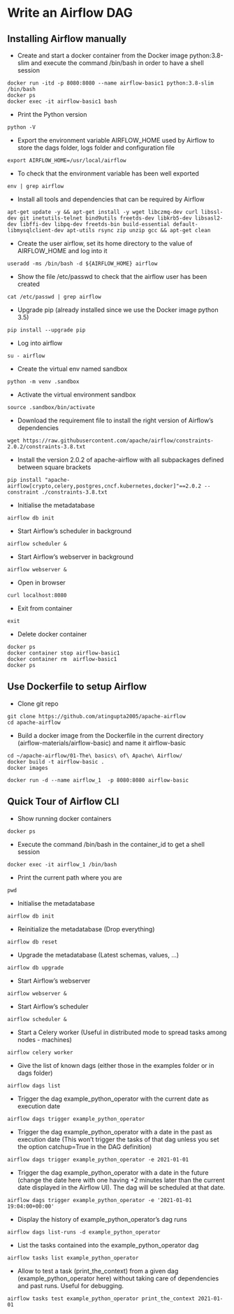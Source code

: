 # Write an Airflow DAG

## Installing Airflow manually
- Create and start a docker container from the Docker image python:3.8-slim and execute the command /bin/bash in order to have a shell session
```
docker run -itd -p 8080:8080 --name airflow-basic1 python:3.8-slim /bin/bash
docker ps
docker exec -it airflow-basic1 bash
```


- Print the Python version
```
python -V
```

- Export the environment variable AIRFLOW_HOME used by Airflow to store the dags folder, logs folder and configuration file
```
export AIRFLOW_HOME=/usr/local/airflow
```


- To check that the environment variable has been well exported
```
env | grep airflow
```


- Install all tools and dependencies that can be required by Airflow
```
apt-get update -y && apt-get install -y wget libczmq-dev curl libssl-dev git inetutils-telnet bind9utils freetds-dev libkrb5-dev libsasl2-dev libffi-dev libpq-dev freetds-bin build-essential default-libmysqlclient-dev apt-utils rsync zip unzip gcc && apt-get clean
```


- Create the user airflow, set its home directory to the value of AIRFLOW_HOME and log into it
```
useradd -ms /bin/bash -d ${AIRFLOW_HOME} airflow
```


- Show the file /etc/passwd to check that the airflow user has been created
```
cat /etc/passwd | grep airflow
```

- Upgrade pip (already installed since we use the Docker image python 3.5)
```
pip install --upgrade pip
```


- Log into airflow
```
su - airflow
```


- Create the virtual env named sandbox
```
python -m venv .sandbox
```


- Activate the virtual environment sandbox
```
source .sandbox/bin/activate
```


- Download the requirement file to install the right version of Airflow’s dependencies
```
wget https://raw.githubusercontent.com/apache/airflow/constraints-2.0.2/constraints-3.8.txt
```


- Install the version 2.0.2 of apache-airflow with all subpackages defined between square brackets
```
pip install "apache-airflow[crypto,celery,postgres,cncf.kubernetes,docker]"==2.0.2 --constraint ./constraints-3.8.txt
```

- Initialise the metadatabase
```
airflow db init
```


- Start Airflow’s scheduler in background
```
airflow scheduler &
```


- Start Airflow’s webserver in background
```
airflow webserver &
```

- Open in browser
```
curl localhost:8080
```

- Exit from container
```
exit
```

- Delete docker container
```
docker ps
docker container stop airflow-basic1
docker container rm  airflow-basic1
docker ps
```

## Use Dockerfile to setup Airflow
- Clone git repo
```
git clone https://github.com/atingupta2005/apache-airflow
cd apache-airflow
```

- Build a docker image from the Dockerfile in the current directory (airflow-materials/airflow-basic)  and name it airflow-basic
```
cd ~/apache-airflow/01-The\ basics\ of\ Apache\ Airflow/
docker build -t airflow-basic .
docker images
```

```
docker run -d --name airflow_1  -p 8080:8080 airflow-basic
```


## Quick Tour of Airflow CLI
- Show running docker containers
```
docker ps
```

- Execute the command /bin/bash in the container_id to get a shell session
```
docker exec -it airflow_1 /bin/bash
```

- Print the current path where you are
```
pwd
```


- Initialise the metadatabase
```
airflow db init
```


- Reinitialize the metadatabase (Drop everything)
```
airflow db reset
```


- Upgrade the metadatabase (Latest schemas, values, ...)
```
airflow db upgrade
```


- Start Airflow’s webserver
```
airflow webserver &
```


- Start Airflow’s scheduler
```
airflow scheduler &
```


- Start a Celery worker (Useful in distributed mode to spread tasks among nodes - machines)
```
airflow celery worker
```


- Give the list of known dags (either those in the examples folder or in dags folder)
```
airflow dags list
```


- Trigger the dag example_python_operator with the current date as execution date
```
airflow dags trigger example_python_operator
```


- Trigger the dag example_python_operator with a date in the past as execution date (This won’t trigger the tasks of that dag unless you set the option catchup=True in the DAG definition)
```
airflow dags trigger example_python_operator -e 2021-01-01
```


- Trigger the dag example_python_operator with a date in the future (change the date here with one having +2 minutes later than the current date displayed in the Airflow UI). The dag will be scheduled at that date.
```
airflow dags trigger example_python_operator -e '2021-01-01 19:04:00+00:00'
```


- Display the history of example_python_operator’s dag runs
```
airflow dags list-runs -d example_python_operator
```


- List the tasks contained into the example_python_operator dag
```
airflow tasks list example_python_operator
```


- Allow to test a task (print_the_context) from a given dag (example_python_operator here) without taking care of dependencies and past runs. Useful for debugging.
```
airflow tasks test example_python_operator print_the_context 2021-01-01
```
